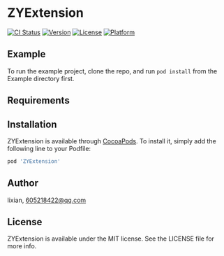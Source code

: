 # ZYExtension

[![CI Status](https://img.shields.io/travis/lixian/ZYExtension.svg?style=flat)](https://travis-ci.org/lixian/ZYExtension)
[![Version](https://img.shields.io/cocoapods/v/ZYExtension.svg?style=flat)](https://cocoapods.org/pods/ZYExtension)
[![License](https://img.shields.io/cocoapods/l/ZYExtension.svg?style=flat)](https://cocoapods.org/pods/ZYExtension)
[![Platform](https://img.shields.io/cocoapods/p/ZYExtension.svg?style=flat)](https://cocoapods.org/pods/ZYExtension)

## Example

To run the example project, clone the repo, and run `pod install` from the Example directory first.

## Requirements

## Installation

ZYExtension is available through [CocoaPods](https://cocoapods.org). To install
it, simply add the following line to your Podfile:

```ruby
pod 'ZYExtension'
```

## Author

lixian, 605218422@qq.com

## License

ZYExtension is available under the MIT license. See the LICENSE file for more info.
